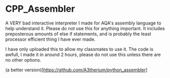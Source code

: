# CPP_Assembler
A VERY bad interactive interpreter I made for AQA's assembly language to help understand it. Please do not use this for anything important. It includes preposterous amounts of else if statements, and is probably the least processor efficient thing I have ever made.

I have only uploaded this to allow my classmates to use it. The code is awfull, I made it in around 2 hours, please do not use this unless there are no other options.

(a better version)[https://github.com/A3therium/python_assembler]
